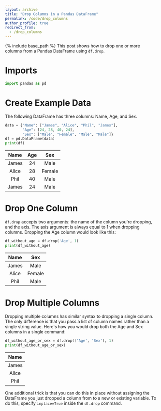 ```yaml
---
layout: archive
title: "Drop Columns in a Pandas DataFrame"
permalink: /code/drop_columns
author_profile: true
redirect_from:
  - /drop_columns
---
```


{% include base_path %}
This post shows how to drop one or more columns from a Pandas DataFrame using `df.drop`. 

# Imports
```python
import pandas as pd
```

# Create Example Data

The following DataFrame has three columns: Name, Age, and Sex. 

```python
data = {"Name": ["James", "Alice", "Phil", "James"],
		"Age": [24, 28, 40, 24],
		"Sex": ["Male", "Female", "Male", "Male"]}
df = pd.DataFrame(data)
print(df)
```

**Name**|**Age**|**Sex**
:-----:|:-----:|:-----:
James|24|Male
Alice|28|Female
Phil|40|Male
James|24|Male

# Drop One Column

`df.drop` accepts two arguments: the name of the column you're dropping, and the axis. The axis argument is always equal to 1 when dropping columns. Dropping the Age column would look like this:

```python
df_without_age = df.drop('Age', 1)
print(df_without_age)
```

**Name**|**Sex**
:-----:|:-----:
James|Male
Alice|Female
Phil|Male

# Drop Multiple Columns

Dropping multiple columns has similar syntax to dropping a single column. The only difference is that you pass a list of column names rather than a single string value. Here's how you would drop both the Age and Sex columns in a single command:

```python
df_without_age_or_sex = df.drop(['Age', 'Sex'], 1)
print(df_without_age_or_sex)
```

**Name**|
:-----:|
James|
Alice|
Phil|

One additional trick is that you can do this in place without assigning the DataFrame you just dropped a column from to a new or existing variable. To do this, specify `inplace=True` inside the `df.drop` command. 


